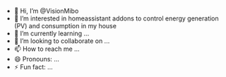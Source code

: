 - 👋 Hi, I’m @VisionMibo
- 👀 I’m interested in homeassistant addons to control energy generation (PV) and consumption in my house
- 🌱 I’m currently learning ...
- 💞️ I’m looking to collaborate on ...
- 📫 How to reach me ...
- 😄 Pronouns: ...
- ⚡ Fun fact: ...

<!---
VisionMibo/VisionMibo is a ✨ special ✨ repository because its `README.md` (this file) appears on your GitHub profile.
You can click the Preview link to take a look at your changes.
--->
